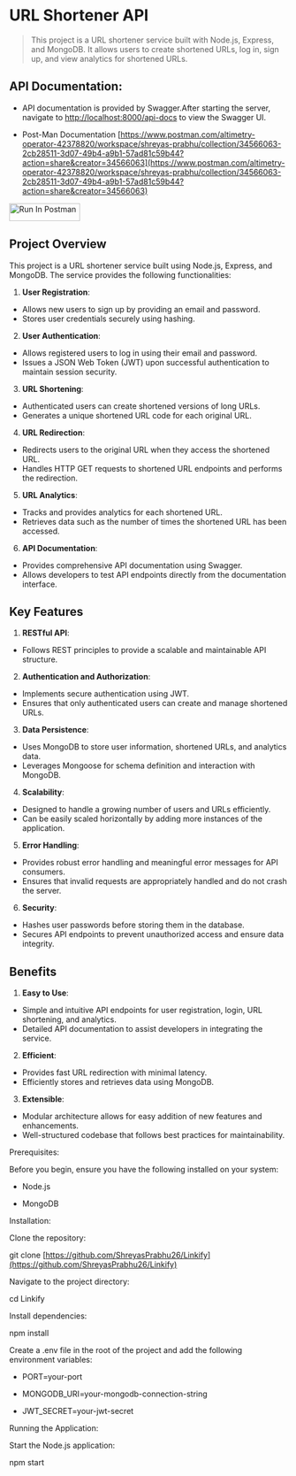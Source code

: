 # **URL Shortener API**

> This project is a URL shortener service built with Node.js, Express, and MongoDB. It allows users to create shortened URLs, log in, sign up, and view analytics for shortened URLs.

## **API Documentation:**

- API documentation is provided by Swagger.After starting the server, navigate to [http://localhost:8000/api-docs](http://localhost:8000/api-docs) to view the Swagger UI.

- Post-Man Documentation [https://www.postman.com/altimetry-operator-42378820/workspace/shreyas-prabhu/collection/34566063-2cb28511-3d07-49b4-a9b1-57ad81c59b44?action=share&creator=34566063](https://www.postman.com/altimetry-operator-42378820/workspace/shreyas-prabhu/collection/34566063-2cb28511-3d07-49b4-a9b1-57ad81c59b44?action=share&creator=34566063)

[<img src="https://run.pstmn.io/button.svg" alt="Run In Postman" style="width: 128px; height: 32px;">](https://app.getpostman.com/run-collection/34566063-2cb28511-3d07-49b4-a9b1-57ad81c59b44?action=collection%2Ffork&source=rip_markdown&collection-url=entityId%3D34566063-2cb28511-3d07-49b4-a9b1-57ad81c59b44%26entityType%3Dcollection%26workspaceId%3D24aafa16-5bcb-4098-b8ef-93d99e462a59)

## Project Overview

This project is a URL shortener service built using Node.js, Express, and MongoDB. The service provides the following functionalities:

1.  **User Registration**:

- Allows new users to sign up by providing an email and password.
- Stores user credentials securely using hashing.

2.  **User Authentication**:

- Allows registered users to log in using their email and password.
- Issues a JSON Web Token (JWT) upon successful authentication to maintain session security.

3.  **URL Shortening**:

- Authenticated users can create shortened versions of long URLs.
- Generates a unique shortened URL code for each original URL.

4.  **URL Redirection**:

- Redirects users to the original URL when they access the shortened URL.
- Handles HTTP GET requests to shortened URL endpoints and performs the redirection.

5.  **URL Analytics**:

- Tracks and provides analytics for each shortened URL.
- Retrieves data such as the number of times the shortened URL has been accessed.

6.  **API Documentation**:

- Provides comprehensive API documentation using Swagger.
- Allows developers to test API endpoints directly from the documentation interface.

## Key Features

1.  **RESTful API**:

- Follows REST principles to provide a scalable and maintainable API structure.

2.  **Authentication and Authorization**:

- Implements secure authentication using JWT.
- Ensures that only authenticated users can create and manage shortened URLs.

3.  **Data Persistence**:

- Uses MongoDB to store user information, shortened URLs, and analytics data.
- Leverages Mongoose for schema definition and interaction with MongoDB.

4.  **Scalability**:

- Designed to handle a growing number of users and URLs efficiently.
- Can be easily scaled horizontally by adding more instances of the application.

5.  **Error Handling**:

- Provides robust error handling and meaningful error messages for API consumers.
- Ensures that invalid requests are appropriately handled and do not crash the server.

6.  **Security**:

- Hashes user passwords before storing them in the database.
- Secures API endpoints to prevent unauthorized access and ensure data integrity.

## Benefits

1.  **Easy to Use**:

- Simple and intuitive API endpoints for user registration, login, URL shortening, and analytics.
- Detailed API documentation to assist developers in integrating the service.

2.  **Efficient**:

- Provides fast URL redirection with minimal latency.
- Efficiently stores and retrieves data using MongoDB.

3.  **Extensible**:

- Modular architecture allows for easy addition of new features and enhancements.
- Well-structured codebase that follows best practices for maintainability.

Prerequisites:

Before you begin, ensure you have the following installed on your system:

- Node.js

- MongoDB

Installation:

Clone the repository:

git clone [https://github.com/ShreyasPrabhu26/Linkify](https://github.com/ShreyasPrabhu26/Linkify)

Navigate to the project directory:

cd Linkify

Install dependencies:

npm install

Create a .env file in the root of the project and add the following environment variables:

- PORT=your-port

- MONGODB_URI=your-mongodb-connection-string

- JWT_SECRET=your-jwt-secret

Running the Application:

Start the Node.js application:

npm start
